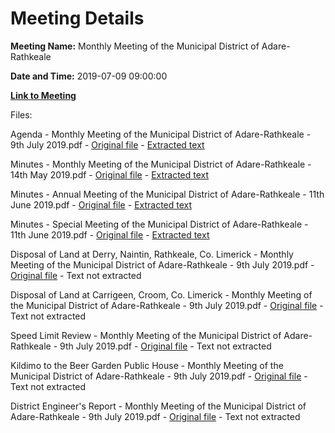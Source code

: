 # Meeting Details

**Meeting Name:** Monthly Meeting of the Municipal District of Adare-Rathkeale

**Date and Time:** 2019-07-09 09:00:00

**[Link to Meeting](https://www.limerick.ie/council/whats-on/monthly-meeting-municipal-district-adare-rathkeale-48)**

Files: 

Agenda - Monthly Meeting of the Municipal District of Adare-Rathkeale - 9th July 2019.pdf - [Original file](https://www.limerick.ie/sites/default/files/media/documents/2019-07/00%20Agenda%209th%20July%2C%202019.pdf) - [Extracted text](./Agenda%20-%C2%A0Monthly%20Meeting%20of%20the%20Municipal%20District%20of%20Adare-Rathkeale%20-%209th%20July%202019.md)

Minutes - Monthly Meeting of the Municipal District of Adare-Rathkeale - 14th May 2019.pdf - [Original file](https://www.limerick.ie/sites/default/files/media/documents/2019-07/01%20%28a%29%20Minutes%20of%20Monthly%20Meeting%2014th%20May%2C%202019.pdf) - [Extracted text](./Minutes%20-%C2%A0Monthly%20Meeting%20of%20the%20Municipal%20District%20of%20Adare-Rathkeale%20-%2014th%20May%202019.md)

Minutes - Annual Meeting of the Municipal District of Adare-Rathkeale - 11th June 2019.pdf - [Original file](https://www.limerick.ie/sites/default/files/media/documents/2019-07/01%20%28b%29%20Minutes%20of%20Annual%20Meeting%2011th%20June%2C%202019.pdf) - [Extracted text](./Minutes%20-%20Annual%20Meeting%C2%A0of%20the%20Municipal%20District%20of%20Adare-Rathkeale%20-%2011th%20June%202019.md)

Minutes - Special Meeting of the Municipal District of Adare-Rathkeale - 11th June 2019.pdf - [Original file](https://www.limerick.ie/sites/default/files/media/documents/2019-07/01%20%28c%29%20Minutes%20of%20Special%20Meeting%2011th%20June%2C%202019.pdf) - [Extracted text](./Minutes%20-%20Special%20Meeting%C2%A0of%20the%20Municipal%20District%20of%20Adare-Rathkeale%20-%2011th%20June%202019.md)

Disposal of Land at Derry, Naintin, Rathkeale, Co. Limerick - Monthly Meeting of the Municipal District of Adare-Rathkeale - 9th July 2019.pdf - [Original file](https://www.limerick.ie/sites/default/files/media/documents/2019-07/02%20%28a%29%20Disposal%20of%20Land%20at%20Derry%2C%20Naintin%2C%20Rathkeale%2C%20Co.%20Limerick.pdf) - Text not extracted

Disposal of Land at Carrigeen, Croom, Co. Limerick - Monthly Meeting of the Municipal District of Adare-Rathkeale - 9th July 2019.pdf - [Original file](https://www.limerick.ie/sites/default/files/media/documents/2019-07/02%20%28b%29%20Disposal%20of%20Land%20at%20Carrigeen%2C%20Croom%2C%20Co.%20Limerick.pdf) - Text not extracted

Speed Limit Review - Monthly Meeting of the Municipal District of Adare-Rathkeale - 9th July 2019.pdf - [Original file](https://www.limerick.ie/sites/default/files/media/documents/2019-07/03%20Speed%20Limit%20Review.pdf) - Text not extracted

Kildimo to the Beer Garden Public House - Monthly Meeting of the Municipal District of Adare-Rathkeale - 9th July 2019.pdf - [Original file](https://www.limerick.ie/sites/default/files/media/documents/2019-07/04%20Kildimo%20to%20the%20Beer%20Garden%20Public%20House.pdf) - Text not extracted

District Engineer's Report - Monthly Meeting of the Municipal District of Adare-Rathkeale - 9th July 2019.pdf - [Original file](https://www.limerick.ie/sites/default/files/media/documents/2019-07/05%20District%20Engineers%20Report.pdf) - Text not extracted

